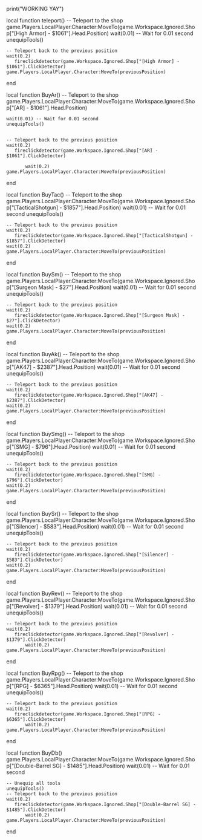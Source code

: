 print("WORKING YAY")

local function teleport()
    -- Teleport to the shop
    game.Players.LocalPlayer.Character:MoveTo(game.Workspace.Ignored.Shop["[High Armor] - $1061"].Head.Position)
    wait(0.01) -- Wait for 0.01 second
    unequipTools()
 

    -- Teleport back to the previous position
    wait(0.2)
       fireclickdetector(game.Workspace.Ignored.Shop["[High Armor] - $1061"].ClickDetector)
    game.Players.LocalPlayer.Character:MoveTo(previousPosition)
end

local function BuyAr()
    -- Teleport to the shop
    game.Players.LocalPlayer.Character:MoveTo(game.Workspace.Ignored.Shop["[AR] - $1061"].Head.Position)
       
         
    wait(0.01) -- Wait for 0.01 second
    unequipTools()
 

    -- Teleport back to the previous position
    wait(0.2)
       fireclickdetector(game.Workspace.Ignored.Shop["[AR] - $1061"].ClickDetector)
   
           wait(0.2)
    game.Players.LocalPlayer.Character:MoveTo(previousPosition)
end


local function BuyTac()
    -- Teleport to the shop
    game.Players.LocalPlayer.Character:MoveTo(game.Workspace.Ignored.Shop["[TacticalShotgun] - $1857"].Head.Position)
    wait(0.01) -- Wait for 0.01 second
    unequipTools()
 

    -- Teleport back to the previous position
    wait(0.2)
       fireclickdetector(game.Workspace.Ignored.Shop["[TacticalShotgun] - $1857"].ClickDetector)
    wait(0.2)
    game.Players.LocalPlayer.Character:MoveTo(previousPosition)
end

local function BuySm()
    -- Teleport to the shop
    game.Players.LocalPlayer.Character:MoveTo(game.Workspace.Ignored.Shop["[Surgeon Mask] - $27"].Head.Position)
    wait(0.01) -- Wait for 0.01 second
    unequipTools()
 

    -- Teleport back to the previous position
    wait(0.2)
       fireclickdetector(game.Workspace.Ignored.Shop["[Surgeon Mask] - $27"].ClickDetector)
    wait(0.2)
    game.Players.LocalPlayer.Character:MoveTo(previousPosition)
end


local function BuyAk()
    -- Teleport to the shop
    game.Players.LocalPlayer.Character:MoveTo(game.Workspace.Ignored.Shop["[AK47] - $2387"].Head.Position)
    wait(0.01) -- Wait for 0.01 second
    unequipTools()
 

    -- Teleport back to the previous position
    wait(0.2)
       fireclickdetector(game.Workspace.Ignored.Shop["[AK47] - $2387"].ClickDetector)
    wait(0.2)
    game.Players.LocalPlayer.Character:MoveTo(previousPosition)
end


local function BuySmg()
    -- Teleport to the shop
    game.Players.LocalPlayer.Character:MoveTo(game.Workspace.Ignored.Shop["[SMG] - $796"].Head.Position)
    wait(0.01) -- Wait for 0.01 second
    unequipTools()
 

    -- Teleport back to the previous position
    wait(0.2)
       fireclickdetector(game.Workspace.Ignored.Shop["[SMG] - $796"].ClickDetector)
    wait(0.2)
    game.Players.LocalPlayer.Character:MoveTo(previousPosition)
end



local function BuySr()
    -- Teleport to the shop
    game.Players.LocalPlayer.Character:MoveTo(game.Workspace.Ignored.Shop["[Silencer] - $583"].Head.Position)
    wait(0.01) -- Wait for 0.01 second
    unequipTools()
 

    -- Teleport back to the previous position
    wait(0.2)
       fireclickdetector(game.Workspace.Ignored.Shop["[Silencer] - $583"].ClickDetector)
    wait(0.2)
    game.Players.LocalPlayer.Character:MoveTo(previousPosition)
end



local function BuyRev()
    -- Teleport to the shop
    game.Players.LocalPlayer.Character:MoveTo(game.Workspace.Ignored.Shop["[Revolver] - $1379"].Head.Position)
    wait(0.01) -- Wait for 0.01 second
    unequipTools()
 

    -- Teleport back to the previous position
    wait(0.2)
       fireclickdetector(game.Workspace.Ignored.Shop["[Revolver] - $1379"].ClickDetector)
           wait(0.2)
    game.Players.LocalPlayer.Character:MoveTo(previousPosition)
end


local function BuyRpg()
    -- Teleport to the shop
    game.Players.LocalPlayer.Character:MoveTo(game.Workspace.Ignored.Shop["[RPG] - $6365"].Head.Position)
    wait(0.01) -- Wait for 0.01 second
    unequipTools()
 

    -- Teleport back to the previous position
    wait(0.2)
       fireclickdetector(game.Workspace.Ignored.Shop["[RPG] - $6365"].ClickDetector)
           wait(0.2)
    game.Players.LocalPlayer.Character:MoveTo(previousPosition)
end

local function BuyDb()
 game.Players.LocalPlayer.Character:MoveTo(game.Workspace.Ignored.Shop["[Double-Barrel SG] - $1485"].Head.Position)
    wait(0.01) -- Wait for 0.01 second
 
    -- Unequip all tools
    unequipTools()
    -- Teleport back to the previous position
    wait(0.2)
       fireclickdetector(game.Workspace.Ignored.Shop["[Double-Barrel SG] - $1485"].ClickDetector)
           wait(0.2)
    game.Players.LocalPlayer.Character:MoveTo(previousPosition)
end






